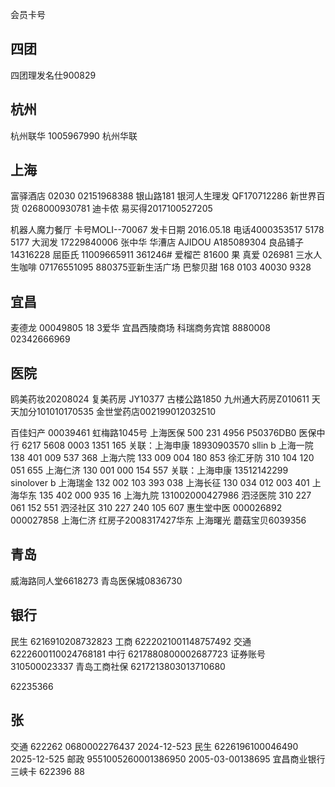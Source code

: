 会员卡号
## 四团
四团理发名仕900829
## 杭州
杭州联华 1005967990 杭州华联
## 上海
富驿酒店 02030 02151968388 银山路181
银河人生理发 QF170712286
新世界百货 0268000930781
迪卡侬
易买得2017100527205


机器人魔力餐厅 卡号MOLI--70067 发卡日期  2016.05.18 电话4000353517 5178  5177
大润发 17229840006 张中华 华漕店
AJIDOU A185089304
良品铺子 14316228
屈臣氏 11009665911 361246#
爱榴芒 81600
果 真爱 026981
三水人生咖啡  07176551095 880375亚新生活广场
巴黎贝甜 168 0103 40030 9328
## 宜昌
麦德龙 00049805 18 3爱华 宜昌西陵商场
科瑞商务宾馆 8880008 02342666969

## 医院
鸥美药妆20208024
复美药房 JY10377 古楼公路1850
九州通大药房Z010611
天天加分101010170535
金世堂药店002199012032510

百佳妇产 00039461 虹梅路1045号
上海医保 500 231 4956  P50376DB0 医保中行 6217 5608 0003 1351 165     关联：上海申康 18930903570 sllin b
上海一院 138 401 009 537 368
上海六院 133 009 004 180 853
徐汇牙防 310 104 120 051 655
上海仁济 130 001 000 154 557   关联：上海申康 13512142299 sinolover b
上海瑞金 132 002 103 393 038
上海长征 130 034 012 003 401
上海华东 135 402 000 935 16 
上海九院 131002000427986
泗泾医院 310 227 061 152 551
泗泾社区 310 227 240 105 607
惠生堂中医  000026892 000027858
上海仁济
红房子2008317427华东
上海曙光
蘑菇宝贝6039356





## 青岛
威海路同人堂6618273
青岛医保城0836730

## 银行
民生 6216910208732823
工商 6222021001148757492
交通 6222600110024768181
中行 6217880800002687723
证券账号 310500023337
青岛工商社保
6217213803013710680

62235366

## 张
交通 622262 0680002276437         2024-12-523
民生 6226196100046490         2025-12-525
邮政 9551005260001386950         2005-03-00138695
宜昌商业银行 三峡卡
         622396 88
